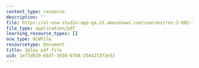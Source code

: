 ```yaml
---
content_type: resource
description: ''
file: https://ol-ocw-studio-app-qa.s3.amazonaws.com/courses/res-2-002-finite-element-procedures-for-solids-and-structures-spring-2010/1e77d929b5d7303007b825442f3f3e33_Jfibd3L_E_o.pdf
file_type: application/pdf
learning_resource_types: []
ocw_type: OCWFile
resourcetype: Document
title: 3play pdf file
uid: 1e77d929-b5d7-3030-07b8-25442f3f3e33
---
```

